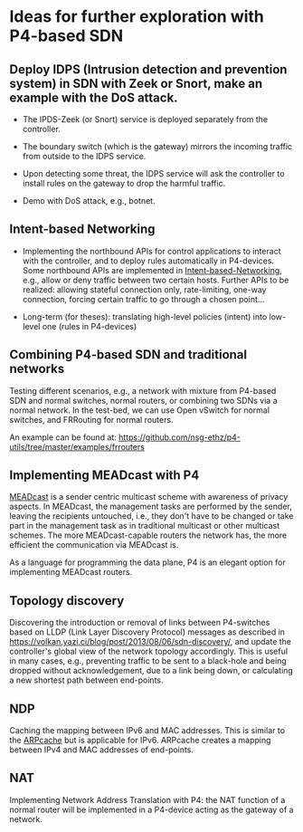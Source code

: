 # Ideas for further exploration with P4-based SDN

## Deploy IDPS (Intrusion detection and prevention system) in SDN with Zeek or Snort, make an example with the DoS attack.

+ The IPDS-Zeek (or Snort) service is deployed separately from the controller.

+ The boundary switch (which is the gateway) mirrors the incoming traffic from outside to the IDPS service.
  
+ Upon detecting some threat, the IDPS service will ask the controller to install rules on the gateway to drop the harmful traffic.

+ Demo with DoS attack, e.g., botnet.


## Intent-based Networking
  
+ Implementing the northbound APIs for control applications to interact with the controller, and to deploy rules automatically in P4-devices. Some northbound APIs are implemented in [Intent-based-Networking](../Intent-based-Networking), e.g., allow or deny traffic between two certain hosts. Further APIs to be realized: allowing stateful connection only, rate-limiting, one-way connection, forcing certain traffic to go through a chosen point...

+ Long-term (for theses): translating high-level policies (intent) into low-level one (rules in P4-devices)

## Combining P4-based SDN and traditional networks

Testing different scenarios, e.g., a network with mixture from P4-based SDN and normal switches, normal routers, or combining two SDNs via a normal network. In the test-bed, we can use Open vSwitch for normal switches, and FRRouting for normal routers.

An example can be found at: https://github.com/nsg-ethz/p4-utils/tree/master/examples/frrouters


## Implementing MEADcast with P4

[MEADcast](https://www.iariajournals.org/security/tocv12n12.html) is a sender centric multicast scheme with awareness of privacy aspects.  In MEADcast, the management tasks are performed by the sender, leaving the recipients untouched, i.e., they don't have to be changed or take part in the management task as in traditional multicast or other multicast schemes. The more MEADcast-capable routers the network has, the more efficient the communication via MEADcast is.

As a language for programming the data plane, P4 is an elegant option for implementing MEADcast routers.


## Topology discovery

Discovering the introduction or removal of links between P4-switches based on LLDP (Link Layer Discovery Protocol) messages as described in https://volkan.yazi.ci/blog/post/2013/08/06/sdn-discovery/, and update the controller's global view of the network topology accordingly. This is useful in many cases, e.g., preventing traffic to be sent to a black-hole and being dropped without acknowledgement, due to a link being down, or calculating a new shortest path between end-points.


## NDP

Caching the mapping between IPv6 and MAC addresses. This is similar to the [ARPcache](../ARPcache) but is applicable for IPv6. ARPcache creates a mapping between IPv4 and MAC addresses of end-points.


## NAT

Implementing Network Address Translation with P4: the NAT function of a normal router will be implemented in a P4-device acting as the gateway of a network.

